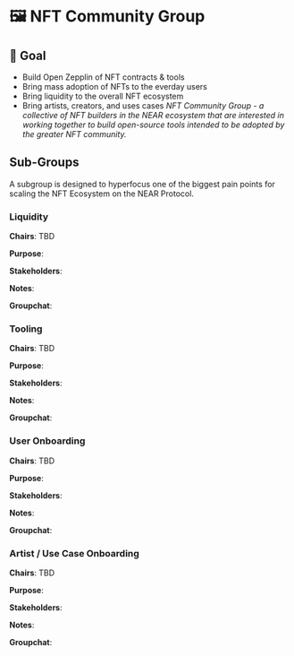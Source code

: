 # 🖼️ NFT Community Group

## 🎯 Goal
- Build Open Zepplin of NFT contracts & tools
- Bring mass adoption of NFTs to the everday users
- Bring liquidity to the overall NFT ecosystem
- Bring artists, creators, and uses cases 
*NFT Community Group - a collective of NFT builders in the NEAR ecosystem that are interested in working together to build open-source tools intended to be adopted by the greater NFT community.*


## Sub-Groups
A subgroup is designed to hyperfocus one of the biggest pain points for scaling the NFT Ecosystem on the NEAR Protocol.
### Liquidity
**Chairs**: TBD

**Purpose**: 

**Stakeholders**: 

**Notes**: 

**Groupchat**:

### Tooling
**Chairs**: TBD

**Purpose**: 

**Stakeholders**: 

**Notes**: 

**Groupchat**:


### User Onboarding
**Chairs**: TBD

**Purpose**: 

**Stakeholders**: 

**Notes**: 

**Groupchat**:



### Artist / Use Case Onboarding
**Chairs**: TBD

**Purpose**: 

**Stakeholders**: 

**Notes**: 

**Groupchat**:

